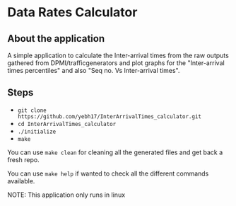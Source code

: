 # Data Rates Calculator

## About the application

A simple application to calculate the Inter-arrival times from the raw outputs gathered from DPMI/trafficgenerators and plot graphs for the "Inter-arrival times percentiles" and also "Seq no. Vs Inter-arrival times".

## Steps

- `git clone https://github.com/yebh17/InterArrivalTimes_calculator.git`
- `cd InterArrivalTimes_calculator`
- `./initialize`
- `make`

You can use `make clean` for cleaning all the generated files and get back a fresh repo.

You can use `make help` if wanted to check all the different commands available.

NOTE: This application only runs in linux